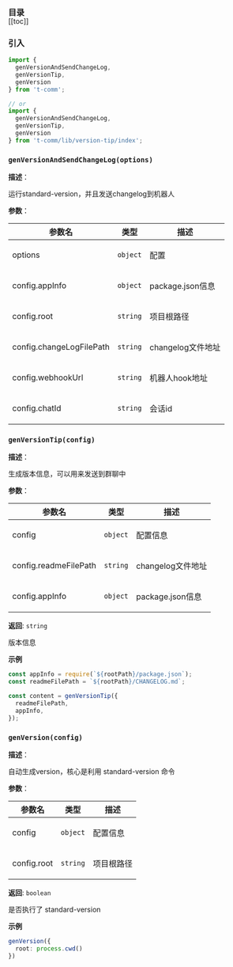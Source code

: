 <h3 style="margin-bottom: -1rem;">目录</h3>

[[toc]]

<h3>引入</h3>

```ts
import {
  genVersionAndSendChangeLog,
  genVersionTip,
  genVersion
} from 't-comm';

// or
import {
  genVersionAndSendChangeLog,
  genVersionTip,
  genVersion
} from 't-comm/lib/version-tip/index';
```


### `genVersionAndSendChangeLog(options)` 


**描述**：<p>运行standard-version，并且发送changelog到机器人</p>

**参数**：


| 参数名 | 类型 | 描述 |
| --- | --- | --- |
| options | <code>object</code> | <p>配置</p> |
| config.appInfo | <code>object</code> | <p>package.json信息</p> |
| config.root | <code>string</code> | <p>项目根路径</p> |
| config.changeLogFilePath | <code>string</code> | <p>changelog文件地址</p> |
| config.webhookUrl | <code>string</code> | <p>机器人hook地址</p> |
| config.chatId | <code>string</code> | <p>会话id</p> |



<a name="genVersionTip"></a>

### `genVersionTip(config)` 


**描述**：<p>生成版本信息，可以用来发送到群聊中</p>

**参数**：


| 参数名 | 类型 | 描述 |
| --- | --- | --- |
| config | <code>object</code> | <p>配置信息</p> |
| config.readmeFilePath | <code>string</code> | <p>changelog文件地址</p> |
| config.appInfo | <code>object</code> | <p>package.json信息</p> |

**返回**: <code>string</code><br>

<p>版本信息</p>

**示例**

```typescript
const appInfo = require(`${rootPath}/package.json`);
const readmeFilePath = `${rootPath}/CHANGELOG.md`;

const content = genVersionTip({
  readmeFilePath,
  appInfo,
});
```
<a name="genVersion"></a>

### `genVersion(config)` 


**描述**：<p>自动生成version，核心是利用 standard-version 命令</p>

**参数**：


| 参数名 | 类型 | 描述 |
| --- | --- | --- |
| config | <code>object</code> | <p>配置信息</p> |
| config.root | <code>string</code> | <p>项目根路径</p> |

**返回**: <code>boolean</code><br>

<p>是否执行了 standard-version</p>

**示例**

```typescript
genVersion({
  root: process.cwd()
})
```
